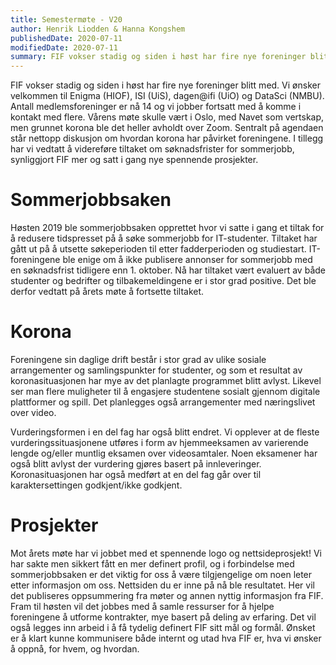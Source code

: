 ```yaml
---
title: Semestermøte - V20
author: Henrik Liodden & Hanna Kongshem
publishedDate: 2020-07-11
modifiedDate: 2020-07-11
summary: FIF vokser stadig og siden i høst har fire nye foreninger blitt med. Vi ønsker velkommen til Enigma (HIOF), ISI (UiS), dagen@ifi (UiO) og DataSci (NMBU). Antall medlemsforeninger er nå 14 og vi jobber fortsatt med å komme i kontakt med flere. Vårens møte skulle vært i Oslo, med Navet som vertskap, men grunnet korona ble det heller avholdt over Zoom. Sentralt på agendaen står nettopp diskusjon om hvordan korona har påvirket foreningene. I tillegg har vi vedtatt å videreføre tiltaket om søknadsfrister for sommerjobb, synliggjort FIF mer og satt i gang nye spennende prosjekter.
---
```


FIF vokser stadig og siden i høst har fire nye foreninger blitt med. Vi ønsker velkommen til Enigma (HIOF), ISI (UiS), dagen@ifi (UiO) og DataSci (NMBU). Antall medlemsforeninger er nå 14 og vi jobber fortsatt med å komme i kontakt med flere. Vårens møte skulle vært i Oslo, med Navet som vertskap, men grunnet korona ble det heller avholdt over Zoom. Sentralt på agendaen står nettopp diskusjon om hvordan korona har påvirket foreningene. I tillegg har vi vedtatt å videreføre tiltaket om søknadsfrister for sommerjobb, synliggjort FIF mer og satt i gang nye spennende prosjekter.

# Sommerjobbsaken

Høsten 2019 ble sommerjobbsaken opprettet hvor vi satte i gang et tiltak for å redusere tidspresset på å søke sommerjobb for IT-studenter. Tiltaket har gått ut på å utsette søkeperioden til etter fadderperioden og studiestart. IT-foreningene ble enige om å ikke publisere annonser for sommerjobb med en søknadsfrist tidligere enn 1. oktober. Nå har tiltaket vært evaluert av både studenter og bedrifter og tilbakemeldingene er i stor grad positive. Det ble derfor vedtatt på årets møte å fortsette tiltaket.

# Korona

Foreningene sin daglige drift består i stor grad av ulike sosiale arrangementer og samlingspunkter for studenter, og som et resultat av koronasituasjonen har mye av det planlagte programmet blitt avlyst. Likevel ser man flere muligheter til å engasjere studentene sosialt gjennom digitale plattformer og spill. Det planlegges også arrangementer med næringslivet over video.

Vurderingsformen i en del fag har også blitt endret. Vi opplever at de fleste vurderingssituasjonene utføres i form av hjemmeeksamen av varierende lengde og/eller muntlig eksamen over videosamtaler. Noen eksamener har også blitt avlyst der vurdering gjøres basert på innleveringer. Koronasituasjonen har også medført at en del fag går over til karaktersettingen godkjent/ikke godkjent.

# Prosjekter

Mot årets møte har vi jobbet med et spennende logo og nettsideprosjekt! Vi har sakte men sikkert fått en mer definert profil, og i forbindelse med sommerjobbsaken er det viktig for oss å være tilgjengelige om noen leter etter informasjon om oss. Nettsiden du er inne på nå ble resultatet. Her vil det publiseres oppsummering fra møter og annen nyttig informasjon fra FIF. Fram til høsten vil det jobbes med å samle ressurser for å hjelpe foreningene å utforme kontrakter, mye basert på deling av erfaring. Det vil også legges inn arbeid i å få tydelig definert FIF sitt mål og formål. Ønsket er å klart kunne kommunisere både internt og utad hva FIF er, hva vi ønsker å oppnå, for hvem, og hvordan.
